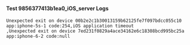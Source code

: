 #### Test 9856377413b1ea0_iOS_server Logs


```
Unexpected exit on device 00b2e2c1b30013159b62125fe7f097bdcc055c10 app:iphone-5s-1 code:254,iOS application timeout
,Unexpected exit on device 7ed231f0829a4ace34162e6c18308bcd995bc25a app:iphone-6-2 code:null
```
